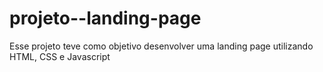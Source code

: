 # projeto--landing-page
Esse projeto teve como objetivo desenvolver uma landing page utilizando HTML, CSS e Javascript
